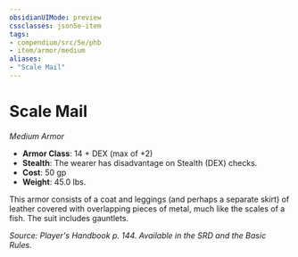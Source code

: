 ```yaml
---
obsidianUIMode: preview
cssclasses: json5e-item
tags:
- compendium/src/5e/phb
- item/armor/medium
aliases: 
- "Scale Mail"
---
```

# Scale Mail
*Medium Armor*  

- **Armor Class**: 14 + DEX (max of +2)
- **Stealth**: The wearer has disadvantage on Stealth (DEX) checks.
- **Cost**: 50 gp
- **Weight**: 45.0 lbs.

This armor consists of a coat and leggings (and perhaps a separate skirt) of leather covered with overlapping pieces of metal, much like the scales of a fish. The suit includes gauntlets.

*Source: Player's Handbook p. 144. Available in the SRD and the Basic Rules.*